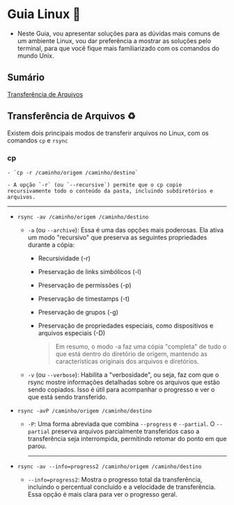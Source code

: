 # Guia Linux :book:

- Neste Guia, vou apresentar soluções para as dúvidas mais comuns de um ambiente Linux, vou dar preferência a mostrar as soluções pelo terminal, para que você fique mais familiarizado com os comandos do mundo Unix.

## Sumário

[Transferência de Arquivos](#transferencia-de-arquivos)

## Transferência de Arquivos :recycle:

Existem dois principais modos de transferir arquivos no Linux, com os comandos `cp` e `rsync`

### cp

    - `cp -r /caminho/origem /caminho/destino`

    - A opção `-r` (ou `--recursive`) permite que o cp copie recursivamente todo o conteúdo da pasta, incluindo subdiretórios e arquivos.

  - - -

- `rsync -av /caminho/origem /caminho/destino`

  - `-a` (ou `--archive`): Essa é uma das opções mais poderosas. Ela ativa um modo "recursivo" que preserva as seguintes propriedades durante a cópia:

    - Recursividade (-r)
    - Preservação de links simbólicos (-l)
    - Preservação de permissões (-p)
    - Preservação de timestamps (-t)
    - Preservação de grupos (-g)
    - Preservação de propriedades especiais, como dispositivos e arquivos especiais (-D)

        > Em resumo, o modo -a faz uma cópia "completa" de tudo o que está dentro do diretório de origem, mantendo as características originais dos arquivos e diretórios.

  - `-v` (ou `--verbose`): Habilita a "verbosidade", ou seja, faz com que o rsync mostre informações detalhadas sobre os arquivos que estão sendo copiados. Isso é útil para acompanhar o progresso e ver o que está sendo transferido.

- `rsync -avP /caminho/origem /caminho/destino`

  - `-P`: Uma forma abreviada que combina `--progress` e `--partial`. O `--partial` preserva arquivos parcialmente transferidos caso a transferência seja interrompida, permitindo retomar do ponto em que parou.

    - - -

- `rsync -av --info=progress2 /caminho/origem /caminho/destino`  

  - `--info=progress2`: Mostra o progresso total da transferência, incluindo o percentual concluído e a velocidade de transferência. Essa opção é mais clara para ver o progresso geral.

